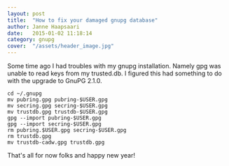 ```yaml
---
layout: post
title:  "How to fix your damaged gnupg database"
author: Janne Haapsaari
date:   2015-01-02 11:18:14
category: gnupg
cover:  "/assets/header_image.jpg"
---
```

Some time ago I had troubles with my gnupg installation. Namely gpg was unable
to read keys from my trusted.db. I figured this had something to do with the
upgrade to GnuPG 2.1.0.

```
cd ~/.gnupg
mv pubring.gpg pubring-$USER.gpg
mv secring.gpg secring-$USER.gpg
mv trustdb.gpg trustdb-$USER.gpg
gpg --import pubring-$USER.gpg
gpg --import secring-$USER.gpg
rm pubring.$USER.gpg secring-$USER.gpg
rm trustdb.gpg
mv trustdb-cadw.gpg trustdb.gpg
```

That's all for now folks and happy new year!
